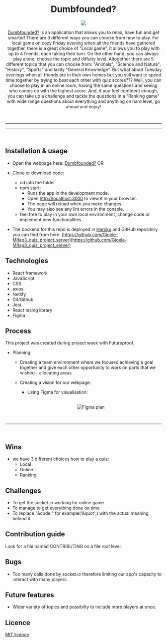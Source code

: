 <h1 align="center">Dumbfounded?</h1>

<p align="center">
<img src="https://i.ibb.co/PcJWJ4T/john-schnobrich-2-FPjl-Ay-MQTA-unsplash-1.jpg" >
</p>

<div align="center">

[Dumbfounded?](https://red-devil-quiz.netlify.app) is an application that allows you to relax, have fun and get smarter! There are 3 different ways you can choose from how to play. For local game on cozy Friday evening when all the friends have gathered together, there is a great choice of "Local game", it allows you to play with up to 4 friends, each taking their turn. On the other hand, you can always play alone, choose the topic and diffulty level. Altogether there are 5 different topics that you can choose from: "Animals", "Science and Nature", "History", "Sports" and lastly "General Knowledge". But what about Tuesday evenings when all friends are in their own homes but you still want to spend time together by trying to beat each other with quiz scores??? Well, you can choose to play in an online room, having the same questions and seeing who comes up with the highest score. And, if you feel confident enough, you can take up a challenge and tackle the questions in a "Ranking game" with wide range questions about everything and anything on hard level, go ahead and enjoy!

<br>

</div>

---

---

<br>

## Installation & usage

-   Open the webpage here: [Dumbfounded?](https://red-devil-quiz.netlify.app) OR
-   Clone or download code:

    -   cd into the folder
    -   npm start:
        -   Runs the app in the development mode.
        -   Open [http://localhost:3000](http://localhost:3000) to view it in your browser.
        -   The page will reload when you make changes.
        -   You may also see any lint errors in the console.
    -   feel free to play in your own local environment, change code or implement new functionalities

-   The backend for this repo is deployed in [Heroku](https://red-devils-quiz.herokuapp.com/) and GitHub repository you can find from here: [https://github.com/Gioele-M/lap3_quiz_project_server](https://github.com/Gioele-M/lap3_quiz_project_server)

## Technologies

-   React framework
-   JavaScript
-   CSS
-   axios
-   Netlify
-   Git/Github
-   Jest
-   React tesing library
-   Figma

## Process

This project was created during project week with Futureproof.

-   Planning

    -   Creating a team environment where we focused achieving a goal together and give each other opportunity to work on parts that we wished - allocating areas

    -   Creating a vision for our webpage:

        -   Using Figma for visualisation:

        <br>

        <div align="center">

        ![Figma plan](https://i.ibb.co/k8P3Kfh/Screenshot-2022-06-30-160748.png)

        </div>

<br>

---

<br>

## Wins

-   we have 3 different choices how to play a quiz:
    -   Local
    -   Online
    -   Ranking

## Challenges

-   To get the socket.io working for online game
-   To manage to get everything done on time
-   To replace "&code;" for example('&quot';) with the actual meaning behind it

## Contribution guide

Look for a file named CONTRIBUTING on a file root level.

## Bugs

-   Too many calls done by socket.io therefore limiting our app's capacity to interact with many players.

## Future features

-   Wider variety of topics and possibilty to include more players at once.

## Licence

[MIT licence](https://opensource.org/licenses/MIT)
